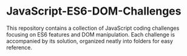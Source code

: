 # JavaScript-ES6-DOM-Challenges
This repository contains a collection of JavaScript coding challenges focusing on ES6 features and DOM manipulation. Each challenge is accompanied by its solution, organized neatly into folders for easy reference.
